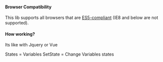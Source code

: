 #### Browser Compatibility

This lib supports all browsers that are [ES5-compliant](http://kangax.github.io/compat-table/es5/) (IE8 and below are not supported).

#### How working?
Its like with Jquery or Vue

States = Variables
SetState = Change Variables states